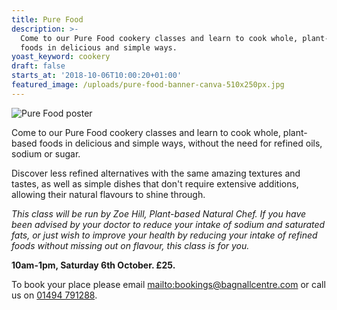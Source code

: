 ```yaml
---
title: Pure Food
description: >-
  Come to our Pure Food cookery classes and learn to cook whole, plant-based
  foods in delicious and simple ways. 
yoast_keyword: cookery
draft: false
starts_at: '2018-10-06T10:00:20+01:00'
featured_image: /uploads/pure-food-banner-canva-510x250px.jpg
---
```

![Pure Food poster](/uploads/pure-food-banner-canva-510x250px.jpg)

Come to our Pure Food cookery classes and learn to cook whole, plant-based foods in delicious and simple ways, without the need for refined oils, sodium or sugar. 

Discover less refined alternatives with the same amazing textures and tastes, as well as simple dishes that don't require extensive additions, allowing their natural flavours to shine through. 

_This class will be run by Zoe Hill, Plant-based Natural Chef. If you have been advised by your doctor to reduce your intake of sodium and saturated fats, or just wish to improve your health by reducing your intake of refined foods without missing out on flavour, this class is for you._ 

**10am-1pm, Saturday 6th October. £25.** 

To book your place please email <mailto:bookings@bagnallcentre.com> or call us on [01494 791288](tel:01494791288).
